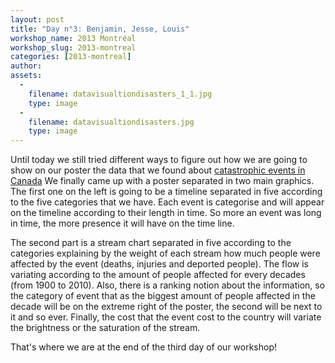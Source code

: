 ```yaml
---
layout: post
title: "Day n°3: Benjamin, Jesse, Louis"
workshop_name: 2013 Montréal
workshop_slug: 2013-montreal
categories: [2013-montreal]
author:  
assets:
  -
    filename: datavisualtiondisasters_1_1.jpg
    type: image
  -
    filename: datavisualtiondisasters.jpg
    type: image
---
```

Until today we still tried different ways to figure out how we are going to show on our poster the data that we found about [catastrophic events in Canada](http://www.data.gc.ca/default.asp?lang=En&n=5175A6F0-1&xsl=datacataloguerecord&metaxsl=datacataloguerecord&formid=1C3D15F9-9CFA-4010-8462-0D67E493D9B9) We finally came up with a poster separated in two main graphics. The first one on the left is going to be a timeline separated in five according to the five categories that we have. Each event is categorise and will appear on the timeline according to their length in time. So more an event was long in time, the more presence it will have on the time line. 

The second part is a stream chart separated in five according to the categories explaining by the weight of each stream how much people were affected by the event (deaths, injuries and deported people). The flow is variating according to the amount of people affected for every decades (from 1900 to 2010). Also, there is a ranking notion about the information, so the category of event that as the biggest amount of people affected in the decade will be on the extreme right of the poster, the second will be next to it and so ever. Finally, the cost that the event cost to the country will variate the brightness or the saturation of the stream. 

That's where we are at the end of the third day of our workshop!
